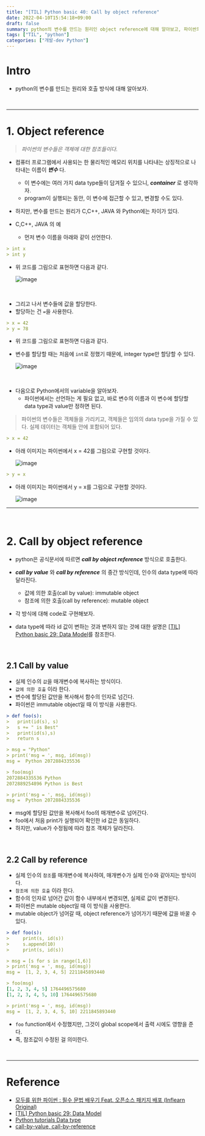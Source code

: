 ```yaml
---
title: "[TIL] Python basic 40: Call by object reference"
date: 2022-04-10T15:54:18+09:00
draft: false
summary: python의 변수를 만드는 원리인 object reference에 대해 알아보고, 파이썬의 호출 방식인 call by object reference에 대해 알아본다.
tags: ["TIL", "python"]
categories: ["개발-dev Python"]
---
```


# Intro

- python의 변수를 만드는 원리와 호출 방식에 대해 알아보자.

<br>

---

# 1. Object reference

> _파이썬의 변수들은 객체에 대한 참조들이다._

- 컴퓨터 프로그램에서 사용되는 한 물리적인 메모리 위치를 나타내는 상징적으로 나타내는 이름이 **_변수_** 다.
  - 이 변수에는 여러 가지 data type들이 담겨질 수 있으니, **_container_** 로 생각하자.
  - program이 실행되는 동안, 이 변수에 접근할 수 있고, 변경할 수도 있다.
- 하지만, 변수를 만드는 원리가 C,C++, JAVA 와 Python에는 차이가 있다.

- C,C++, JAVA 의 예
  - 먼저 변수 이름을 아래와 같이 선언한다.

```yml
> int x
> int y
```

- 위 코드를 그림으로 표현하면 다음과 같다.

  ![image](https://python-course.eu/images/python-tutorial/shoebox_variables_1_300w.webp)

<br>

- 그리고 나서 변수들에 값을 할당한다.
- 할당하는 건 `=`을 사용한다.

```yml
> x = 42
> y = 78
```

- 위 코드를 그림으로 표현하면 다음과 같다.
- 변수를 할당할 때는 처음에 `int`로 정했기 때문에, integer type만 할당할 수 있다.

  ![image](https://python-course.eu/images/python-tutorial/shoebox_variables_3_300w.webp)

<br>

- 다음으로 Python에서의 variable을 알아보자.
  - 파이썬에서는 선언하는 게 필요 없고, 바로 변수의 이름과 이 변수에 할당할 data type과 value만 정하면 된다.

> 파이썬의 변수들은 객체들을 가리키고, 객체들은 임의의 data type을 가질 수 있다. 실제 데이터는 객체들 안에 포함되어 있다.

```yml
> x = 42
```

- 아래 이미지는 파이썬에서 x = 42를 그림으로 구현할 것이다.

  ![image](https://python-course.eu/images/python-tutorial/python_variable_1_400w.webp)

```yml
> y = x
```

- 아래 이미지는 파이썬에서 y = x를 그림으로 구현할 것이다.

  ![image](https://python-course.eu/images/python-tutorial/python_variable_2_500w.webp)

---

<br>

# 2. Call by object reference

- python은 공식문서에 따르면 **_call by object reference_** 방식으로 호출한다.
- **_call by value_** 와 **_call by reference_** 의 중간 방식인데, 인수의 data type에 따라 달라진다.

  - 값에 의한 호출(call by value): immutable object
  - 참조에 의한 호출(call by reference): mutable object

- 각 방식에 대해 code로 구현해보자.
- data type에 따라 id 값이 변하는 것과 변하지 않는 것에 대한 설명은 [[TIL] Python basic 29: Data Model](https://jeha00.github.io/post/python_basic/python_basic_29_datamodel/#32-list-comprehension%EC%9D%98-%EC%A3%BC%EC%9D%98%EC%82%AC%ED%95%AD)를 참조한다.

<br>

## 2.1 Call by value

- 실제 인수의 `값`을 매개변수에 복사하는 방식이다.
- `값에 의한 호출` 이라 한다.
- 변수에 할당된 값만을 복사해서 함수의 인자로 넘긴다.
- 파이썬은 immutable object일 때 이 방식을 사용한다.

```yml
> def foo(s):
>   print(id(s), s)
>   s += " is Best"
>   print(id(s),s)
>   return s

> msg = "Python"
> print('msg = ', msg, id(msg))
msg =  Python 2072884335536

> foo(msg)
2072884335536 Python
2072889254896 Python is Best

> print('msg = ', msg, id(msg))
msg =  Python 2072884335536
```

- msg에 할당된 값만을 복사해서 foo의 매개변수로 넘어간다.
- foo에서 처음 print가 실행되어 확인한 id 값은 동일하다.
- 하지만, value가 수정됨에 따라 참조 객체가 달라진다.

<br>

## 2.2 Call by reference

- 실제 인수의 `참조`를 매개변수에 복사하여, 매개변수가 실제 인수와 같아지는 방식이다.
- `참조에 의한 호출` 이라 한다.
- 함수의 인자로 넘어간 값이 함수 내부에서 변경되면, 실제로 값이 변경된다.
- 파이썬은 mutable object일 때 이 방식을 사용한다.
- mutable object가 넘어갈 때, object reference가 넘어가기 때문에 값을 바꿀 수 있다.

```yml
> def foo(s):
>     print(s, id(s))
>     s.append(10)
>     print(s, id(s))

> msg = [s for s in range(1,6)]
> print('msg = ', msg, id(msg))
msg =  [1, 2, 3, 4, 5] 2211845893440

> foo(msg)
[1, 2, 3, 4, 5] 1764496575680
[1, 2, 3, 4, 5, 10] 1764496575680

> print('msg = ', msg, id(msg))
msg =  [1, 2, 3, 4, 5, 10] 2211845893440
```

- `foo` function에서 수정했지만, 그것이 global scope에서 출력 시에도 영향을 준다.
- 즉, 참조값이 수정된 걸 의미한다.

<br>

---

# Reference

- [모두를 위한 파이썬 : 필수 문법 배우기 Feat. 오픈소스 패키지 배포 (Inflearn Original)](https://www.inflearn.com/course/%ED%94%84%EB%A1%9C%EA%B7%B8%EB%9E%98%EB%B0%8D-%ED%8C%8C%EC%9D%B4%EC%8D%AC-%EC%A4%91%EA%B3%A0%EA%B8%89/dashboard)
- [[TIL] Python basic 29: Data Model](https://jeha00.github.io/post/python_basic/python_basic_29_datamodel/#32-list-comprehension%EC%9D%98-%EC%A3%BC%EC%9D%98%EC%82%AC%ED%95%AD)
- [Python tutorials Data type](https://python-course.eu/python-tutorial/data-types-and-variables.php)
- [call-by-value, call-by-reference](https://www.youtube.com/watch?v=IfVT3Cpdays&t=1144s)
